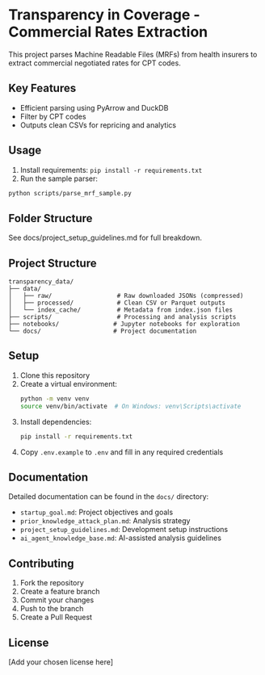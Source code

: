 # Transparency in Coverage - Commercial Rates Extraction

This project parses Machine Readable Files (MRFs) from health insurers to extract commercial negotiated rates for CPT codes.

## Key Features
- Efficient parsing using PyArrow and DuckDB
- Filter by CPT codes
- Outputs clean CSVs for repricing and analytics

## Usage
1. Install requirements: `pip install -r requirements.txt`
2. Run the sample parser:
```bash
python scripts/parse_mrf_sample.py
```

## Folder Structure
See docs/project_setup_guidelines.md for full breakdown.

## Project Structure

```
transparency_data/
├── data/
│   ├── raw/                  # Raw downloaded JSONs (compressed)
│   ├── processed/            # Clean CSV or Parquet outputs
│   └── index_cache/          # Metadata from index.json files
├── scripts/                  # Processing and analysis scripts
├── notebooks/               # Jupyter notebooks for exploration
└── docs/                    # Project documentation
```

## Setup

1. Clone this repository
2. Create a virtual environment:
   ```bash
   python -m venv venv
   source venv/bin/activate  # On Windows: venv\Scripts\activate
   ```
3. Install dependencies:
   ```bash
   pip install -r requirements.txt
   ```
4. Copy `.env.example` to `.env` and fill in any required credentials

## Documentation

Detailed documentation can be found in the `docs/` directory:
- `startup_goal.md`: Project objectives and goals
- `prior_knowledge_attack_plan.md`: Analysis strategy
- `project_setup_guidelines.md`: Development setup instructions
- `ai_agent_knowledge_base.md`: AI-assisted analysis guidelines

## Contributing

1. Fork the repository
2. Create a feature branch
3. Commit your changes
4. Push to the branch
5. Create a Pull Request

## License

[Add your chosen license here] 